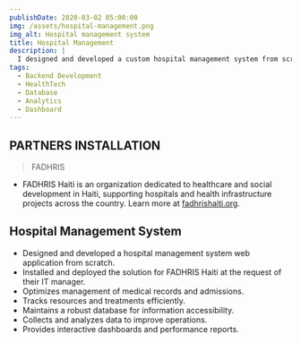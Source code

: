 ```yaml
---
publishDate: 2020-03-02 05:00:00
img: /assets/hospital-management.png
img_alt: Hospital management system 
title: Hospital Management
description: |
  I designed and developed a custom hospital management system from scratch, then deployed and shared the web application with the FADHRIS Haiti team at the request of their IT manager. The system streamlines patient record management, admissions, and resource tracking, providing insightful dashboards and reliable data accessibility for healthcare operations.
tags:
  - Backend Development
  - HealthTech
  - Database
  - Analytics
  - Dashboard
---
```

## PARTNERS INSTALLATION
 > FADHRIS
  - FADHRIS Haiti is an organization dedicated to healthcare and social development in Haiti, supporting hospitals and health infrastructure projects across the country.
  Learn more at [fadhrishaiti.org](https://fadhrishaiti.org).

## Hospital Management System

- Designed and developed a hospital management system web application from scratch.
- Installed and deployed the solution for FADHRIS Haiti at the request of their IT manager.
- Optimizes management of medical records and admissions.
- Tracks resources and treatments efficiently.
- Maintains a robust database for information accessibility.
- Collects and analyzes data to improve operations.
- Provides interactive dashboards and performance reports.